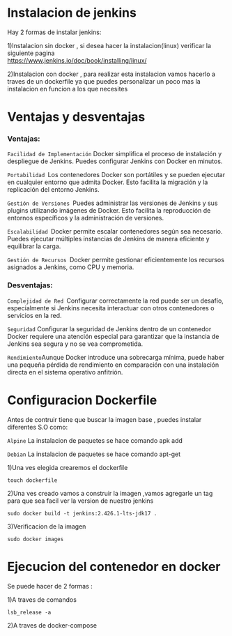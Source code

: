 # Instalacion de jenkins

Hay 2 formas de instalar jenkins:

   1)Instalacion sin docker , si desea hacer la instalacion(linux) verificar la siguiente pagina       
   https://www.jenkins.io/doc/book/installing/linux/ 

   2)Instalacion con docker , para realizar esta instalacion vamos hacerlo a traves de un dockerfile ya que puedes personalizar un poco     mas la instalacion en funcion a los que necesites 

# Ventajas y desventajas 

### Ventajas:

`Facilidad de Implementación` Docker simplifica el proceso de instalación y despliegue de Jenkins. Puedes configurar Jenkins con Docker en minutos.

`Portabilidad `Los contenedores Docker son portátiles y se pueden ejecutar en cualquier entorno que admita Docker. Esto facilita la migración y la replicación del entorno Jenkins.

`Gestión de Versiones `Puedes administrar las versiones de Jenkins y sus plugins utilizando imágenes de Docker. Esto facilita la reproducción de entornos específicos y la administración de versiones.

`Escalabilidad `Docker permite escalar contenedores según sea necesario. Puedes ejecutar múltiples instancias de Jenkins de manera eficiente y equilibrar la carga.

`Gestión de Recursos `Docker permite gestionar eficientemente los recursos asignados a Jenkins, como CPU y memoria.


### Desventajas:

`Complejidad de Red `Configurar correctamente la red puede ser un desafío, especialmente si Jenkins necesita interactuar con otros contenedores o servicios en la red.

`Seguridad` Configurar la seguridad de Jenkins dentro de un contenedor Docker requiere una atención especial para garantizar que la instancia de Jenkins sea segura y no se vea comprometida.

`Rendimiento`Aunque Docker introduce una sobrecarga mínima, puede haber una pequeña pérdida de rendimiento en comparación con una instalación directa en el sistema operativo anfitrión.

# Configuracion Dockerfile 

Antes de contruir tiene que buscar la imagen base , puedes instalar diferentes S.O como:

`Alpine` La instalacion de paquetes se hace comando apk add

`Debian` La instalacion de paquetes se hace comando apt-get

1)Una ves elegida crearemos el dockerfile

```
touch dockerfile
```

2)Una ves creado vamos a construir la imagen ,vamos agregarle un tag para que sea facil ver la version de nuestro jenkins

```
sudo docker build -t jenkins:2.426.1-lts-jdk17 .
```

3)Verificacion de la imagen

```
sudo docker images
```

# Ejecucion del contenedor en docker

Se puede hacer de 2 formas :

   1)A traves de comandos 

 ```
lsb_release -a
```

   2)A traves de docker-compose















